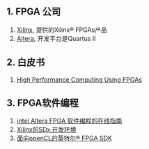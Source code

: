 ## 1. FPGA 公司

1. [Xilinx](https://www.xilinx.com), 提供的Xilinx® FPGAs产品
2. [Altera](https://www.altera.com/), 开发平台是Quartus II

## 2. 白皮书

1. [High Performance Computing Using FPGAs](https://www.xilinx.com/support/documentation/white_papers/wp375_HPC_Using_FPGAs.pdf)

## 3. FPGA软件编程

1. [intel Altera FPGA 软件编程的在线指南](https://www.altera.com.cn/support/training/curricula.html)
2. [Xilinx的SDx 开发环境](https://china.xilinx.com/products/design-tools/software-zone/sdaccel.html)
3. [面向openCL的英特尔® FPGA SDK](https://www.altera.com.cn/products/design-software/embedded-software-developers/opencl/overview.html)
